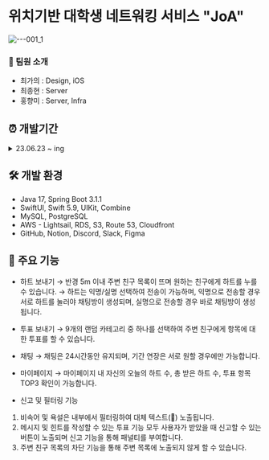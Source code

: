 # 위치기반 대학생 네트워킹 서비스 "JoA"

![---001_1](https://github.com/user-attachments/assets/add55808-75f0-4422-a482-974ee37d2936)

### 👥 팀원 소개
- 최가의 : Design, iOS
- 최종현 : Server
- 홍향미 : Server, Infra

## ⏰ 개발기간
<details> 
<summary>23.06.23 ~ ing </summary>
 
* 23.06.26 ~ 23.07.02
  * 기능 정리, ERD&UI 프로토타입 생성

* 2023.07.03 - 2023.12.03
  * 개발, 테스트, 앱스토어 심사

* 2023.12.04 - 2023.12.15
  * ver 1.0.0 출시 (베타 테스트)

* 2024.01.03 - 2024.03.01
  * 리팩토링, 테스트, 앱스토어 재심사

* 2024.03.04
  * ver 2.0.1 출시 (정식 출시)

* 2024.09 ~
  * 디자인 디벨롭 및 MVVM 패턴으로 변경 진행 중
</details>

## 🛠️ 개발 환경
- Java 17, Spring Boot 3.1.1
- SwiftUI, Swift 5.9, UIKit, Combine
- MySQL, PostgreSQL
- AWS - Lightsail, RDS, S3, Route 53, Cloudfront
- GitHub, Notion, Discord, Slack, Figma

## 📝 주요 기능
- 하트 보내기
  → 반경 5m 이내 주변 친구 목록이 뜨며 원하는 친구에게 하트를 누를 수 있습니다.
    → 하트는 익명/실명 선택하여 전송이 가능하며, 익명으로 전송할 경우 서로 하트를 눌러야 채팅방이 생성되며, 실명으로 전송할 경우 바로 채팅방이 생성됩니다.

- 투표 보내기
 → 9개의 랜덤 카테고리 중 하나를 선택하여 주변 친구에게 항목에 대한 투표를 할 수 있습니다.

- 채팅
 → 채팅은 24시간동안 유지되며, 기간 연장은 서로 원할 경우에만 가능합니다.

- 마이페이지
 → 마이페이지 내 자신의 오늘의 하트 수, 총 받은 하트 수, 투표 항목 TOP3 확인이 가능합니다.

- 신고 및 필터링 기능
 1. 비속어 및 욕설은 내부에서 필터링하여 대체 텍스트(👼) 노출됩니다.
 2. 메시지 및 힌트를 작성할 수 있는 투표 기능 모두 사용자가 받았을 때 신고할 수 있는 버튼이 노출되며 신고 기능을 통해 패널티를 부여합니다.
 3. 주변 친구 목록의 차단 기능을 통해 주변 목록에 노출되지 않게 할 수 있습니다.
